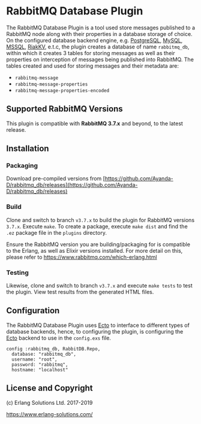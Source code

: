 # RabbitMQ Database Plugin

The RabbitMQ Database Plugin is a tool used  store messages published to a RabbitMQ node along with their properties in a database storage of choice. On the configured database backend engine, e.g. [PostgreSQL](https://www.postgresql.org/), [MySQL](https://www.mysql.com/), [MSSQL](https://www.microsoft.com/en-in/sql-server/sql-server-2019), [RiakKV](https://docs.riak.com/index.html), e.t.c, the plugin creates a database of name `rabbitmq_db`, within which it creates 3 tables for storing messages as well as their properties on interception of messages being published into RabbitMQ. The tables created and used for storing messages and their metadata are:

- `rabbitmq-message`
- `rabbitmq-message-properties`
- `rabbitmq-message-properties-encoded`

## Supported RabbitMQ Versions

This plugin is compatible with **RabbitMQ 3.7.x** and beyond, to the latest release.

## Installation

### Packaging

Download pre-compiled versions from [https://github.com/Ayanda-D/rabbitmq_db/releases](https://github.com/Ayanda-D/rabbitmq_db/releases)

### Build

Clone and switch to branch `v3.7.x` to build the plugin for RabbitMQ versions `3.7.x`. Execute `make`. To create a package, execute `make dist` and find the `.ez` package file in the `plugins` directory.

Ensure the RabbitMQ version you are building/packaging for is compatible to the Erlang, as well as Elixir versions installed. For more detail on this, please refer to https://www.rabbitmq.com/which-erlang.html

### Testing

Likewise, clone and switch to branch `v3.7.x` and execute `make tests` to test the plugin. View test results from the generated HTML files.

## Configuration

The RabbitMQ Database Plugin uses [Ecto](https://github.com/elixir-ecto/ecto) to interface to different types of database backends, hence, to configuring the plugin, is configuring the [Ecto](https://github.com/elixir-ecto/ecto) backend to use in the `config.exs` file.

```
config :rabbitmq_db, RabbitDB.Repo,
  database: "rabbitmq_db",
  username: "root",
  password: "rabbitmq",
  hostname: "localhost"
```

## License and Copyright

(c) Erlang Solutions Ltd. 2017-2019

https://www.erlang-solutions.com/
